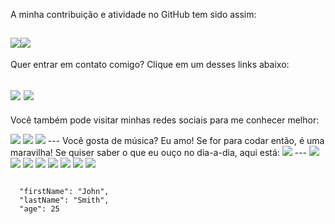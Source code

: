 A minha contribuição e atividade no GitHub tem sido assim:

<img src="https://github-readme-stats.vercel.app/api?username=jhdavidesouza"><img src="https://github-readme-stats.vercel.app/api/top-langs/?username=jhdavidesouza">
---
Quer entrar em contato comigo? Clique em um desses links abaixo:

<a href="mailto:jhdavidesouza@gmail.com"><img src="https://img.shields.io/badge/Gmail-D14836?style=for-the-badge&logo=gmail&logoColor=white"></a>
<a href="https://api.whatsapp.com/send?1=pt_BR&phone=5541992008589"><img src="https://img.shields.io/badge/WhatsApp-25D366?style=for-the-badge&logo=whatsapp&logoColor=white"></a>
---
Você também pode visitar minhas redes sociais para me conhecer melhor:

<img src="https://img.shields.io/badge/LinkedIn-0077B5?style=for-the-badge&logo=linkedin&logoColor=white">
<img src="https://img.shields.io/badge/Codepen-000000?style=for-the-badge&logo=codepen&logoColor=white">
<img src="https://img.shields.io/badge/Instagram-E4405F?style=for-the-badge&logo=instagram&logoColor=white">
---
Você gosta de música? Eu amo! 
Se for para codar então, é uma maravilha! 
Se quiser saber o que eu ouço no dia-a-dia, aqui está:

<img src="https://img.shields.io/badge/Spotify-1ED760?&style=for-the-badge&logo=spotify&logoColor=white">
---

<img src="https://img.shields.io/badge/Visual_Studio_Code-0078D4?style=for-the-badge&logo=visual%20studio%20code&logoColor=white">

<img src="https://img.shields.io/badge/CSS3-1572B6?style=for-the-badge&logo=css3&logoColor=white">

<img src="https://img.shields.io/badge/HTML5-E34F26?style=for-the-badge&logo=html5&logoColor=white">
<img src="https://img.shields.io/badge/JavaScript-323330?style=for-the-badge&logo=javascript&logoColor=F7DF1E">
<img src="https://img.shields.io/badge/Java-ED8B00?style=for-the-badge&logo=java&logoColor=white">
<img src="https://img.shields.io/badge/Notion-000000?style=for-the-badge&logo=notion&logoColor=white">
<img src="https://img.shields.io/badge/Windows-0078D6?style=for-the-badge&logo=windows&logoColor=white">
<img src="https://img.shields.io/badge/GIT-E44C30?style=for-the-badge&logo=git&logoColor=white">



```

  "firstName": "John",
  "lastName": "Smith",
  "age": 25

```

